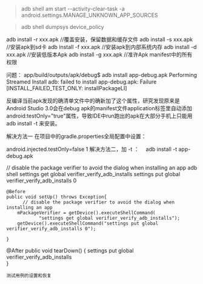 


> adb shell am start --activity-clear-task -a android.settings.MANAGE_UNKNOWN_APP_SOURCES

> adb shell dumpsys device_policy


adb install -r xxx.apk //覆盖安装，保留数据和缓存文件
adb install -s xxx.apk //安装apk到sd卡
adb install -f xxx.apk //安装apk到内部系统内存
adb install -d xxx.apk //安装低版本Apk
adb install -g xxx.apk //准许Apk manifest中的所有权限


问题：
app/build/outputs/apk/debug$ adb install app-debug.apk
Performing Streamed Install
adb: failed to install app-debug.apk: Failure [INSTALL_FAILED_TEST_ONLY: installPackageLI]


反编译当前apk发现的确清单文件中的确新加了这个属性，研究发现原来是Android Studio 3.0会在debug apk的manifest文件application标签里自动添加 android:testOnly="true"属性，导致IDE中run跑出的apk在大部分手机上只能用adb install -t 来安装。

解决方法一
在项目中的gradle.properties全局配置中设置：

android.injected.testOnly=false
1
解决方法二，加 -t ：　
adb install -t app-debug.apk

 // disable the package verifier to avoid the dialog when installing an app
adb  shell settings get global verifier_verify_adb_installs
settings put global verifier_verify_adb_installs 0


    @Before
    public void setUp() throws Exception{
          // disable the package verifier to avoid the dialog when installing an app
        mPackageVerifier = getDevice().executeShellCommand(
                "settings get global verifier_verify_adb_installs");
        getDevice().executeShellCommand("settings put global verifier_verify_adb_installs 0");
        
    }
  @After
    public void tearDown() {
    settings put global verifier_verify_adb_installs  
    }
    
    测试用例的设置和恢复
    
